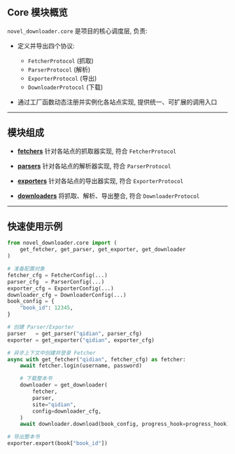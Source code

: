## Core 模块概览

`novel_downloader.core` 是项目的核心调度层, 负责:

* 定义并导出四个协议:

  * `FetcherProtocol` (抓取)
  * `ParserProtocol` (解析)
  * `ExporterProtocol` (导出)
  * `DownloaderProtocol` (下载)

* 通过工厂函数动态注册并实例化各站点实现, 提供统一、可扩展的调用入口

---

## 模块组成

* [**fetchers**](fetchers.md)
  针对各站点的抓取器实现, 符合 `FetcherProtocol`

* [**parsers**](parsers.md)
  针对各站点的解析器实现, 符合 `ParserProtocol`

* [**exporters**](exporters.md)
  针对各站点的导出器实现, 符合 `ExporterProtocol`

* [**downloaders**](downloaders.md)
  将抓取、解析、导出整合, 符合 `DownloaderProtocol`

---

## 快速使用示例

```python
from novel_downloader.core import (
    get_fetcher, get_parser, get_exporter, get_downloader
)

# 准备配置对象
fetcher_cfg = FetcherConfig(...)
parser_cfg  = ParserConfig(...)
exporter_cfg = ExporterConfig(...)
downloader_cfg = DownloaderConfig(...)
book_config = {
    "book_id": 12345,
}

# 创建 Parser/Exporter
parser   = get_parser("qidian", parser_cfg)
exporter = get_exporter("qidian", exporter_cfg)

# 异步上下文中创建并登录 Fetcher
async with get_fetcher("qidian", fetcher_cfg) as fetcher:
    await fetcher.login(username, password)

    # 下载整本书
    downloader = get_downloader(
        fetcher,
        parser,
        site="qidian",
        config=downloader_cfg,
    )
    await downloader.download(book_config, progress_hook=progress_hook)

# 导出整本书
exporter.export(book["book_id"])
```
